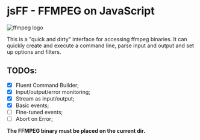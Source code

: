 # jsFF - FFMPEG on JavaScript

![ffmpeg logo](https://upload.wikimedia.org/wikipedia/commons/1/1e/FFmpeg_Latest_logo.svg)

This is a "quick and dirty" interface for accessing ffmpeg binaries.
It can quickly create and execute a command line, parse input and output and set up options and filters.

## TODOs:

- [x] Fluent Command Builder;
- [x] Input/output/error monitoring;
- [x] Stream as input/output;
- [x] Basic events;
- [ ] Fine-tuned events;
- [ ] Abort on Error;

**The FFMPEG binary must be placed on the current dir.**